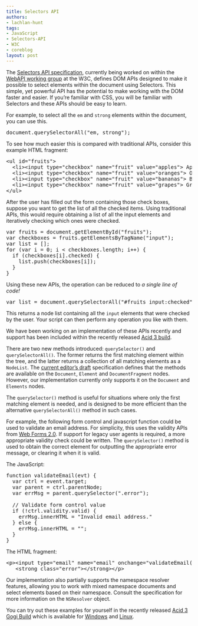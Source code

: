 ```yaml
---
title: Selectors API
authors:
- lachlan-hunt
tags:
- JavaScript
- Selectors-API
- W3C
- coreblog
layout: post
---
```

<p>The <a href="http://www.w3.org/TR/selectors-api/">Selectors API specification</a>, currently being worked on within the <a href="http://www.w3.org/2006/webapi/">WebAPI working group</a> at the W3C, defines DOM APIs designed to make it possible to select elements within the document using Selectors. This simple, yet powerful API has the potential to make working with the DOM faster and easier.  If you’re familiar with CSS, you will be familiar with Selectors and these APIs should be easy to learn.</p>

<p>For example, to select all the <code>em</code> and <code>strong</code> elements within the document, you can use this.</p>

<pre>document.querySelectorAll(&quot;em, strong&quot;);</pre>

<p>To see how much easier this is compared with traditional APIs, consider this example HTML fragment:</p>

<pre>&lt;ul id=&quot;fruits&quot;&gt;
  &lt;li&gt;&lt;input type=&quot;checkbox&quot; name=&quot;fruit&quot; value=&quot;apples&quot;&gt; Apples&lt;/li&gt;
  &lt;li&gt;&lt;input type=&quot;checkbox&quot; name=&quot;fruit&quot; value=&quot;oranges&quot;&gt; Oranges&lt;/li&gt;
  &lt;li&gt;&lt;input type=&quot;checkbox&quot; name=&quot;fruit&quot; value=&quot;bananas&quot;&gt; Bananas&lt;/li&gt;
  &lt;li&gt;&lt;input type=&quot;checkbox&quot; name=&quot;fruit&quot; value=&quot;grapes&quot;&gt; Grapes&lt;/li&gt;
&lt;/ul&gt;</pre>

<p>After the user has filled out the form containing those check boxes, suppose you want to get the list of all the checked items.  Using traditional APIs, this would require obtaining a list of all the input elements and iteratively checking which ones were checked.</p>

<pre>var fruits = document.getElementById(&quot;fruits&quot;);
var checkboxes = fruits.getElementsByTagName(&quot;input&quot;);
var list = [];
for (var i = 0; i &lt; checkboxes.length; i++) {
  if (checkboxes[i].checked) {
    list.push(checkboxes[i]);
  }
}</pre>

<p>Using these new APIs, the operation can be reduced to <em>a single line of code!</em></p>

<pre>var list = document.querySelectorAll(&quot;#fruits input:checked&quot;);</pre>

<p>This returns a node list containing all the <code>input</code> elements that were checked by the user. Your script can then perform any operation you like with them.</p>

<p>We have been working on an implementation of these APIs recently and support has been included within the recently released <a href="http://labs.opera.com/news/2008/03/28/" title="Public Acid3 build">Acid 3 build</a>.</p>

<p>There are two new methods introduced: <code>querySelector()</code> and <code>querySelectorAll()</code>. The former returns the first matching element within the tree, and the latter returns a collection of all matching elements as a <code>NodeList</code>. The <a href="http://dev.w3.org/2006/webapi/selectors-api/" title="Selectors API">current editor’s draft</a> specification defines that the methods are available on the <code>Document</code>, <code>Element</code> and <code>DocumentFragment</code> nodes. However, our implementation currently only supports it on the <code>Document</code> and <code>Elements</code> nodes.</p>

<p>The <code>querySelector()</code> method is useful for situations where only the first matching element is needed, and is designed to be more efficient than the alternative <code>querySelectorAll()</code> method in such cases.</p>

<p>For example, the following form control and javascript function could be used to validate an email address. For simplicity, this uses the validity APIs from <a href="http://www.whatwg.org/specs/web-forms/current-work/">Web Forms 2.0</a>. If support for legacy user agents is required, a more appropriate validity check could be written. The <code>querySelector()</code> method is used to obtain the correct element for outputting the appropriate error message, or clearing it when it is valid.</p>

<p>The JavaScript:</p>

<pre>function validateEmail(evt) {
  var ctrl = event.target;
  var parent = ctrl.parentNode;
  var errMsg = parent.querySelector(&quot;.error&quot;);

  // Validate form control value
  if (!ctrl.validity.valid) {
    errMsg.innerHTML = &quot;Invalid email address.&quot;
  } else {
    errMsg.innerHTML = &quot;&quot;;
  }
}</pre>

<p>The HTML fragment:</p>

<pre>&lt;p&gt;&lt;input type=&quot;email&quot; name=&quot;email&quot; onchange=&quot;validateEmail();&quot;&gt;
   &lt;strong class=&quot;error&quot;&gt;&lt;/strong&gt;&lt;/p&gt;</pre>

<p>Our implementation also partially supports the namespace resolver features, allowing you to work with mixed namespace documents and select elements based on their namespace. Consult the specification for more information on the <code>NSResolver</code> object.</p>

<p>You can try out these examples for yourself in the recently released <a href="http://labs.opera.com/news/2008/03/28/">Acid 3 Gogi Build</a> which is available for <a href="http://snapshot.opera.com/windows/opera_wingogi_acid3.zip" title="Acid 3 Build for Windows">Windows</a> and <a href="http://snapshot.opera.com/unix/opera_lingogi_acid3.tar.gz" title="Acid 3 Build for Linux">Linux</a>.</p>
